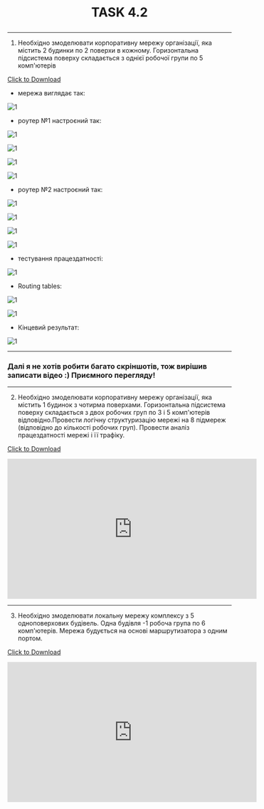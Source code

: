 # <p align="center">__TASK 4.2__</p>

---

1. Необхідно змоделювати корпоративну мережу організації, яка містить 2  будинки  по  2  поверхи  в  кожному.  Горизонтальна  підсистема  поверху складається з однієї робочої групи по 5 комп'ютерів

  <a href="files/4.2.1.pkt" download>Click to Download</a>

  * мережа виглядає так:

  ![1](screenshots/1.png)

  * роутер №1 настроєний так:

  ![1](screenshots/2.png)

  ![1](screenshots/3.png)

  ![1](screenshots/4.png)

  ![1](screenshots/5.png)

  * роутер №2 настроєний так:

  ![1](screenshots/7.png)

  ![1](screenshots/8.png)

  ![1](screenshots/9.png)

  ![1](screenshots/6.png)

  * тестування працездатності:

  ![1](screenshots/10.png)

  * Routing tables:

  ![1](screenshots/11.png)

  ![1](screenshots/12.png)

  * Кінцевий результат:

  ![1](screenshots/13.png)


---

### Далі я не хотів робити багато скріншотів, тож вирішив записати відео :) Приємного перегляду!

---

2. Необхідно змоделювати корпоративну мережу організації, яка містить 1  будинок  з  чотирма  поверхами.  Горизонтальна  підсистема  поверху складається з двох робочих груп по 3 і 5 комп'ютерів відповідно.Провести логічну структуризацію мережі на 8 підмереж (відповідно до  кількості  робочих  груп).  Провести  аналіз  працездатності  мережі  і  її трафіку.

<a href="files/4.2.2.pkt" download>Click to Download</a>

<iframe width="560" height="315" src="https://www.youtube.com/embed/IknCrwqIpKk" frameborder="0" allow="accelerometer; autoplay; encrypted-media; gyroscope; picture-in-picture" allowfullscreen></iframe>

---

3. Необхідно  змоделювати  локальну  мережу  комплексу  з  5 одноповерхових будівель. Одна будівля -1 робоча група по 6 комп'ютерів. Мережа будується на основі маршрутизатора з одним портом.

<a href="files/4.2.3.pkt" download>Click to Download</a>

<iframe width="560" height="315" src="https://www.youtube.com/embed/z-7MTpbpyEQ" frameborder="0" allow="accelerometer; autoplay; encrypted-media; gyroscope; picture-in-picture" allowfullscreen></iframe>

